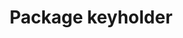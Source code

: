 ---
title: "Package keyholder"
description: '__Store Data About Rows__. Tools for keeping track of information, named "keys", about rows of data frame like objects. Powers [ruler](https://github.com/echasnovski/ruler) package.'
repo: "keyholder"
slug: package-keyholder
tags:
  - Rpackage
---
